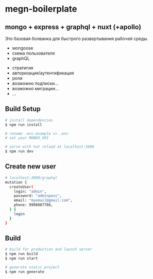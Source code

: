 # megn-boilerplate

## mongo + express + graphql + nuxt (+apollo)

Это базовая болванка для быстрого развертывания рабочей среды.

+ мongoose
+ схема пользователя
+ graphQL
- стратигия
- авторизация/аутентификация
- роли
- возможно подписки...
- возможно миграции...
- ...

## Build Setup
``` bash
# install dependencies
$ npm run install

# rename .env.example => .env
# set your MONDO_URI

# serve with hot reload at localhost:3000
$ npm run dev
```

## Сreate new user
``` bash
# localhost:3000/graphql
mutation {
  createUser(
    login: "admin",
    password: "adminpass",
    email: "myemail@gmail.com",
    phone: 9998887766,
  ) {
    login
  }
}
```

## Build
``` bash
# build for production and launch server
$ npm run build
$ npm run start

# generate static project
$ npm run generate
```

